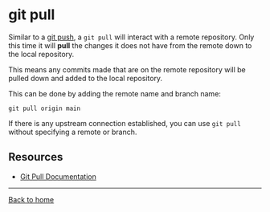 # git pull

Similar to a [git push](./PUSH.md), a `git pull` will interact with a remote repository.
Only this time it will **pull** the changes it does not have from the remote down to the local repository.

This means any commits made that are on the remote repository will be pulled down and added to the local repository.

This can be done by adding the remote name and branch name:
```
git pull origin main
```
If there is any upstream connection established, you can use `git pull` without specifying a remote or branch.

## Resources

- [Git Pull Documentation](https://git-scm.com/docs/git-pull)
---
[Back to home](../README.md)